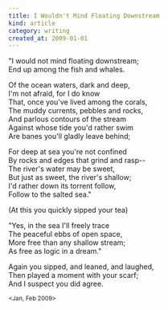 ```yaml
---
title: I Wouldn't Mind Floating Downstream
kind: article
category: writing
created_at: 2009-01-01
---
```


"I would not mind floating downstream; <br>
End up among the fish and whales. <br>

Of the ocean waters, dark and deep, <br>
I'm not afraid, for I do know <br>
That, once you've lived among the corals, <br>
The muddy currents, pebbles and rocks, <br>
And parlous contours of the stream <br>
Against whose tide you'd rather swim <br>
Are banes you'll gladly leave behind;

For deep at sea you're not confined <br>
By rocks and edges that grind and rasp-- <br>
The river's water may be sweet, <br>
But just as sweet, the river's shallow; <br>
I'd rather down its torrent follow, <br>
Follow to the salted sea."

(At this you quickly sipped your tea)

"Yes, in the sea I'll freely trace <br>
The peaceful ebbs of open space, <br>
More free than any shallow stream; <br>
As free as logic in a dream."

Again you sipped, and leaned, and laughed, <br>
Then played a moment with your scarf; <br>
And I suspect you did agree.


<small><Jan, Feb 2009></small>
